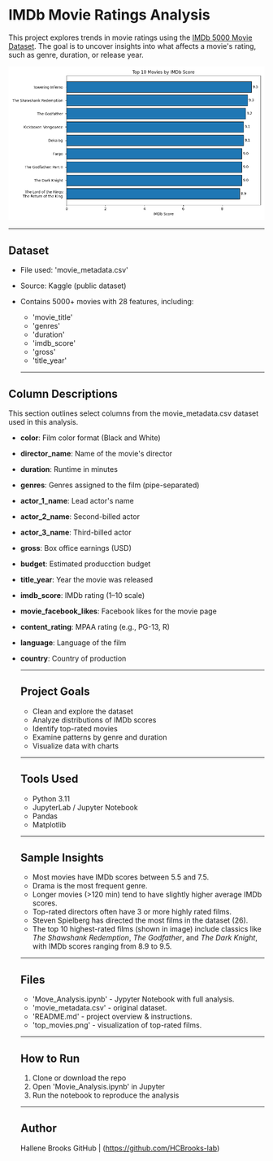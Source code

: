 # IMDb Movie Ratings Analysis

This project explores trends in movie ratings using the [IMDb 5000 Movie Dataset](https://www.kaggle.com/datasets/carolzhangdc/imdb-5000-movie-dataset). The goal is to uncover insights into what affects a movie's rating, such as genre, duration, or release year.

![Top 10 IMDb Movies](top_movies.png)

---

## Dataset

- File used: 'movie_metadata.csv'
- Source: Kaggle (public dataset)
- Contains 5000+ movies with 28 features, including:
  - 'movie_title'
  - 'genres'
  - 'duration'
  - 'imdb_score'
  - 'gross'
  - 'title_year'

  ---

## Column Descriptions

This section outlines select columns from the movie_metadata.csv dataset used in this analysis. 

- **color**: Film color format (Black and White)
- **director_name**: Name of the movie's director
- **duration**: Runtime in minutes
- **genres**: Genres assigned to the film (pipe-separated)
- **actor_1_name**: Lead actor's name
- **actor_2_name**: Second-billed actor
- **actor_3_name**: Third-billed actor
- **gross**: Box office earnings (USD)
- **budget**: Estimated producction budget
- **title_year**: Year the movie was released
- **imdb_score**: IMDb rating (1–10 scale)
- **movie_facebook_likes**: Facebook likes for the movie page
- **content_rating**: MPAA rating (e.g., PG-13, R)
- **language**: Language of the film
- **country**: Country of production
  
  ---

  ## Project Goals

  - Clean and explore the dataset
  - Analyze distributions of IMDb scores
  - Identify top-rated movies
  - Examine patterns by genre and duration
  - Visualize data with charts

  ---

  ## Tools Used

  - Python 3.11
  - JupyterLab / Jupyter Notebook
  - Pandas
  - Matplotlib

  ---

  ## Sample Insights

  - Most movies have IMDb scores between 5.5 and 7.5.
  - Drama is the most frequent genre.
  - Longer movies (>120 min) tend to have slightly higher average IMDb scores.
  - Top-rated directors often have 3 or more highly rated films.
  - Steven Spielberg has directed the most films in the dataset (26).
  - The top 10 highest-rated films (shown in image) include classics like *The
    Shawshank Redemption*, *The Godfather*, and *The Dark Knight*, with IMDb
    scores ranging from 8.9 to 9.5. 

  ---

  ## Files

  - 'Move_Analysis.ipynb' - Jypyter Notebook with full analysis.
  - 'movie_metadata.csv' - original dataset.
  - 'README.md' - project overview & instructions.
  - 'top_movies.png' - visualization of top-rated films.

  ---

  ## How to Run

  1. Clone or download the repo
  2. Open 'Movie_Analysis.ipynb' in Jupyter
  3. Run the notebook to reproduce the analysis

  ---

  ## Author

  Hallene Brooks 
  GitHub | (https://github.com/HCBrooks-lab) 
